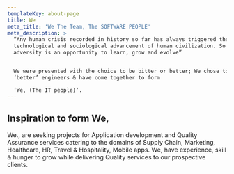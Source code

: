 ```yaml
---
templateKey: about-page
title: We
meta_title: 'We The Team, The SOFTWARE PEOPLE'
meta_description: >
  “Any human crisis recorded in history so far has always triggered the
  technological and sociological advancement of human civilization. So every
  adversity is an opportunity to learn, grow and evolve”


  We were presented with the choice to be bitter or better; We chose to be
  ‘better’ engineers & have come together to form 

  ‘We, (The IT people)’.
---
```

## Inspiration to form We, 

We., are seeking projects for Application development and Quality Assurance services catering to the domains of Supply Chain, Marketing, Healthcare, HR, Travel & Hospitality, Mobile apps. We, have experience, skill & hunger to grow while delivering Quality services to our prospective clients.
